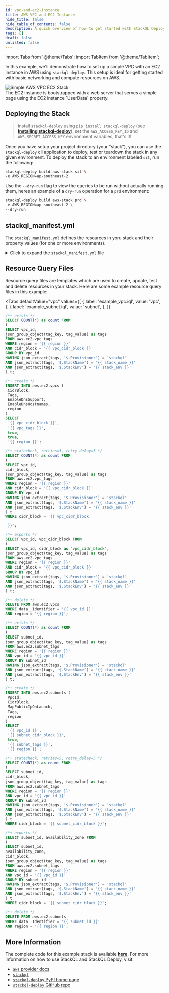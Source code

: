 ```yaml
---
id: vpc-and-ec2-instance
title: AWS VPC and EC2 Instance
hide_title: false
hide_table_of_contents: false
description: A quick overview of how to get started with StackQL Deploy, including basic concepts and the essential components of a deployment.
tags: []
draft: false
unlisted: false
---
```


import Tabs from '@theme/Tabs';
import TabItem from '@theme/TabItem';

In this example, we'll demonstrate how to set up a simple VPC with an EC2 instance in AWS using `stackql-deploy`. This setup is ideal for getting started with basic networking and compute resources on AWS.

<div style={{ display: 'flex', justifyContent: 'center' }}>
  <img src="/img/library/aws/simple-aws-vpc-ec2-stack.png" alt="Simple AWS VPC EC2 Stack" style={{ width: '60%', height: 'auto' }} />
</div>
The EC2 instance is bootstrapped with a web server that serves a simple page using the EC2 instance `UserData` property.

## Deploying the Stack

> install `stackql-deploy` using `pip install stackql-deploy` (see [__Installing stackql-deploy__](/getting-started#installing-stackql-deploy)), set the `AWS_ACCESS_KEY_ID` and `AWS_SECRET_ACCESS_KEY` environment variables, that's it!

Once you have setup your project directory (your "stack"), you can use the `stackql-deploy` cli application to deploy, test or teardown the stack in any given environment.  To deploy the stack to an environment labeled `sit`, run the following:

```bash
stackql-deploy build aws-stack sit \
-e AWS_REGION=ap-southeast-2
```
Use the `--dry-run` flag to view the queries to be run without actually running them, heres an example of a `dry-run` operation for a `prd` environment:

```bash
stackql-deploy build aws-stack prd \
-e AWS_REGION=ap-southeast-2 \
--dry-run
```

## stackql_manifest.yml

The `stackql_manifest.yml` defines the resources in yoru stack and their property values (for one or more environments).

<details>
  <summary>Click to expand the <code>stackql_manifest.yml</code> file</summary>

```yaml
version: 1
name: "aws-stack"
description: description for "aws-stack"
providers:
  - aws
globals:
  - name: region
    description: aws region
    value: "{{ AWS_REGION }}"
  - name: global_tags
    value:
      - Key: Provisioner
        Value: stackql
      - Key: StackName
        Value: "{{ stack_name }}"
      - Key: StackEnv
        Value: "{{ stack_env }}"
resources:
  - name: example_vpc
    props:
      - name: vpc_cidr_block
        values:
          prd:
            value: "10.0.0.0/16"
          sit:
            value: "10.1.0.0/16"
          dev:
            value: "10.2.0.0/16"
      - name: vpc_tags
        value:
          - Key: Name
            Value: "{{ stack_name }}-{{ stack_env }}-vpc"
        merge: 
          - global_tags
    exports:
      - vpc_id
      - vpc_cidr_block
  - name: example_subnet
    props:
      - name: subnet_cidr_block
        values:
          prd:
            value: "10.0.1.0/24"
          sit:
            value: "10.1.1.0/24"
          dev:
            value: "10.2.1.0/24"
      - name: subnet_tags
        value:
          - Key: Name
            Value: "{{ stack_name }}-{{ stack_env }}-subnet"
        merge: ['global_tags']      
    exports:
      - subnet_id
      - availability_zone
  - name: example_inet_gateway
    props:
      - name: inet_gateway_tags
        value:
          - Key: Name
            Value: "{{ stack_name }}-{{ stack_env }}-inet-gateway"
        merge: ['global_tags']
    exports:
      - internet_gateway_id
  - name: example_inet_gw_attachment
    props: []
  - name: example_route_table
    props:
      - name: route_table_tags
        value:
          - Key: Name
            Value: "{{ stack_name }}-{{ stack_env }}-route-table"
        merge: ['global_tags']
    exports:
      - route_table_id
  - name: example_subnet_rt_assn
    props: []
    exports:
      - route_table_assn_id
  - name: example_inet_route
    props: []
    exports:
      - inet_route_indentifer
  - name: example_security_group
    props:
      - name: group_description
        value: "web security group for {{ stack_name }} ({{ stack_env }} environment)"
      - name: group_name
        value: "{{ stack_name }}-{{ stack_env }}-web-sg"
      - name: sg_tags
        value:
          - Key: Name
            Value: "{{ stack_name }}-{{ stack_env }}-web-sg"
        merge: ['global_tags']
      - name: security_group_ingress
        value:
          - CidrIp: "0.0.0.0/0"
            Description: Allow HTTP traffic
            FromPort: 80
            ToPort: 80
            IpProtocol: "tcp"
          - CidrIp: "{{ vpc_cidr_block }}"
            Description: Allow SSH traffic from the internal network
            FromPort: 22
            ToPort: 22
            IpProtocol: "tcp"
      - name: security_group_egress
        value:
          - CidrIp: "0.0.0.0/0"
            Description: Allow all outbound traffic
            FromPort: 0
            ToPort: 0
            IpProtocol: "-1"
    exports:
      - security_group_id            
  - name: example_web_server
    props:
      - name: instance_name
        value: "{{ stack_name }}-{{ stack_env }}-instance"
      - name: ami_id
        value: ami-030a5acd7c996ef60
      - name: instance_type
        value: t2.micro
      - name: instance_subnet_id
        value: "{{ subnet_id }}"
      - name: sg_ids
        value:
          - "{{ security_group_id }}"
      - name: user_data
        value: |
          #!/bin/bash
          yum update -y
          yum install -y httpd
          systemctl start httpd
          systemctl enable httpd
          echo '<!DOCTYPE html><html lang="en"><head><meta charset="UTF-8"><meta name="viewport" content="width=device-width, initial-scale=1.0"><title>StackQL on AWS</title><style>body {font-family: Tahoma, sans-serif; display: flex; justify-content: center; align-items: center; height: 100vh; margin: 0; background-color: #f0f0f0; text-align: center;} img {height: auto;} code {background-color: #e8e8e8; padding: 2px 6px; border-radius: 3px; font-weight: bold;} p {font-size: 1.5em; font-weight: bold;}</style></head>' > /var/www/html/index.html
          echo '<body><div><a href="https://github.com/stackql/stackql"><img src="https://stackql.io/img/stackql-logo-bold.png" alt="StackQL Logo"></a><p>Hello, <a href="https://pypi.org/project/stackql-deploy/"><code>stackql-deploy</code></a> on AWS!</p></div></body></html>' >> /var/www/html/index.html
      - name: instance_tags
        value:
          - Key: Name
            Value: "{{ stack_name }}-{{ stack_env }}-instance"
        merge: ['global_tags']
    exports:
      - instance_id
      - public_dns_name
```

</details>

## Resource Query Files

Resource query files are templates which are used to create, update, test and delete resources in your stack.  Here are some example resource query files in this example:

<Tabs
  defaultValue="vpc"
  values={[
    { label: 'example_vpc.iql', value: 'vpc', },
    { label: 'example_subnet.iql', value: 'subnet', },
  ]}
>
<TabItem value="vpc">

```sql
/*+ exists */
SELECT COUNT(*) as count FROM
(
SELECT vpc_id,
json_group_object(tag_key, tag_value) as tags
FROM aws.ec2.vpc_tags
WHERE region = '{{ region }}'
AND cidr_block = '{{ vpc_cidr_block }}'
GROUP BY vpc_id
HAVING json_extract(tags, '$.Provisioner') = 'stackql'
AND json_extract(tags, '$.StackName') = '{{ stack_name }}'
AND json_extract(tags, '$.StackEnv') = '{{ stack_env }}'
) t; 

/*+ create */
INSERT INTO aws.ec2.vpcs (
 CidrBlock,
 Tags,
 EnableDnsSupport,
 EnableDnsHostnames, 
 region
)
SELECT 
 '{{ vpc_cidr_block }}',
 '{{ vpc_tags }}',
 true,
 true,
 '{{ region }}';

/*+ statecheck, retries=5, retry_delay=5 */
SELECT COUNT(*) as count FROM
(
SELECT vpc_id,
cidr_block,
json_group_object(tag_key, tag_value) as tags
FROM aws.ec2.vpc_tags
WHERE region = '{{ region }}'
AND cidr_block = '{{ vpc_cidr_block }}'
GROUP BY vpc_id
HAVING json_extract(tags, '$.Provisioner') = 'stackql'
AND json_extract(tags, '$.StackName') = '{{ stack_name }}'
AND json_extract(tags, '$.StackEnv') = '{{ stack_env }}'
) t
WHERE cidr_block = '{{ vpc_cidr_block

 }}'; 

/*+ exports */
SELECT vpc_id, vpc_cidr_block FROM
(
SELECT vpc_id, cidr_block as "vpc_cidr_block",
json_group_object(tag_key, tag_value) as tags
FROM aws.ec2.vpc_tags
WHERE region = '{{ region }}'
AND cidr_block = '{{ vpc_cidr_block }}'
GROUP BY vpc_id
HAVING json_extract(tags, '$.Provisioner') = 'stackql'
AND json_extract(tags, '$.StackName') = '{{ stack_name }}'
AND json_extract(tags, '$.StackEnv') = '{{ stack_env }}'
) t;

/*+ delete */
DELETE FROM aws.ec2.vpcs
WHERE data__Identifier = '{{ vpc_id }}'
AND region = '{{ region }}';
```

</TabItem>
<TabItem value="subnet">

```sql
/*+ exists */
SELECT COUNT(*) as count FROM
(
SELECT subnet_id,
json_group_object(tag_key, tag_value) as tags
FROM aws.ec2.subnet_tags
WHERE region = '{{ region }}'
AND vpc_id = '{{ vpc_id }}'
GROUP BY subnet_id
HAVING json_extract(tags, '$.Provisioner') = 'stackql'
AND json_extract(tags, '$.StackName') = '{{ stack_name }}'
AND json_extract(tags, '$.StackEnv') = '{{ stack_env }}'
) t; 

/*+ create */
INSERT INTO aws.ec2.subnets (
 VpcId,
 CidrBlock,
 MapPublicIpOnLaunch,
 Tags,
 region
)
SELECT 
 '{{ vpc_id }}',
 '{{ subnet_cidr_block }}',
 true,
 '{{ subnet_tags }}',
 '{{ region }}';

/*+ statecheck, retries=5, retry_delay=5 */
SELECT COUNT(*) as count FROM
(
SELECT subnet_id,
cidr_block,
json_group_object(tag_key, tag_value) as tags
FROM aws.ec2.subnet_tags
WHERE region = '{{ region }}'
AND vpc_id = '{{ vpc_id }}'
GROUP BY subnet_id
HAVING json_extract(tags, '$.Provisioner') = 'stackql'
AND json_extract(tags, '$.StackName') = '{{ stack_name }}'
AND json_extract(tags, '$.StackEnv') = '{{ stack_env }}'
) t
WHERE cidr_block = '{{ subnet_cidr_block }}'; 

/*+ exports */
SELECT subnet_id, availability_zone FROM
(
SELECT subnet_id, 
availability_zone,
cidr_block,
json_group_object(tag_key, tag_value) as tags
FROM aws.ec2.subnet_tags
WHERE region = '{{ region }}'
AND vpc_id = '{{ vpc_id }}'
GROUP BY subnet_id
HAVING json_extract(tags, '$.Provisioner') = 'stackql'
AND json_extract(tags, '$.StackName') = '{{ stack_name }}'
AND json_extract(tags, '$.StackEnv') = '{{ stack_env }}'
) t
WHERE cidr_block = '{{ subnet_cidr_block }}'; 

/*+ delete */
DELETE FROM aws.ec2.subnets
WHERE data__Identifier = '{{ subnet_id }}'
AND region = '{{ region }}';
```

</TabItem>
</Tabs>

## More Information

The complete code for this example stack is available [__here__](https://github.com/stackql/stackql-deploy/tree/main/examples/aws/aws-stack). For more information on how to use StackQL and StackQL Deploy, visit:

- [`aws` provider docs](https://stackql.io/providers/aws)
- [`stackql`](https://github.com/stackql)
- [`stackql-deploy` PyPI home page](https://pypi.org/project/stackql-deploy/)
- [`stackql-deploy` GitHub repo](https://github.com/stackql/stackql-deploy)
